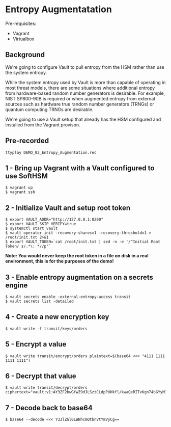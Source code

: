 # Entropy Augmentatation

Pre-requisites:

* Vagrant
* Virtualbox

## Background

We're going to configure Vault to pull entropy from the HSM rather than use the system entropy. 

While the system entropy used by Vault is more than capable of operating in most threat models, there are some situations where additional entropy from hardware-based random number generators is desirable. For example, NIST SP800-90B is required or when augmented entropy from external sources such as hardware true random number generators (TRNGs) or quantum computing TRNGs are desirable.

We're going to use a Vault setup that already has the HSM configured and installed from the Vagrant provison.

## Pre-recorded

```
ttyplay DEMO_02_Entropy_Augmentation.rec
```

## 1 - Bring up Vagrant with a Vault configured to use SoftHSM

```
$ vagrant up
$ vagrant ssh
```

## 2 - Initialize Vault and setup root token

```
$ export VAULT_ADDR="http://127.0.0.1:8200"
$ export VAULT_SKIP_VERIFY=true
$ systemctl start vault 
$ vault operator init -recovery-shares=1 -recovery-threshold=1 > /root/init.txt 2>&1
$ export VAULT_TOKEN=`cat /root/init.txt | sed -n -e '/^Initial Root Token/ s/.*\: *//p'` 
```

**Note: You would never keep the root token in a file on disk in a real environment, this is for the purposes of the demo!**

## 3 - Enable entropy augmentation on a secrets engine

```
$ vault secrets enable -external-entropy-access transit
$ vault secrets list -detailed
```

## 4 - Create a new encryption key

```
$ vault write -f transit/keys/orders
```

## 5 - Encrypt a value

```
$ vault write transit/encrypt/orders plaintext=$(base64 <<< "4111 1111 1111 1111")
```

## 6 - Decrypt that value

```
$ vault write transit/decrypt/orders ciphertext="vault:v1:AY3ZF2bwGfwZ9dJLSztCLdpPUHkfl/kwaQeRITvKgn74bGYyMI+n34w1CMO8aeg="
```

## 7 - Decode back to base64

```
$ base64 --decode <<< Y3JlZGl0LWNhcmQtbnVtYmVyCg==
```